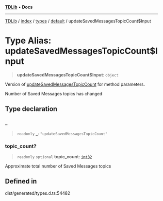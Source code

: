 [**TDLib**](../../../../../../README.md) • **Docs**

***

[TDLib](../../../../../../modules.md) / [index](../../../../../README.md) / [types](../../../README.md) / [default](../README.md) / updateSavedMessagesTopicCount$Input

# Type Alias: updateSavedMessagesTopicCount$Input

> **updateSavedMessagesTopicCount$Input**: `object`

Version of [updateSavedMessagesTopicCount](updateSavedMessagesTopicCount.md) for method parameters.

Number of Saved Messages topics has changed

## Type declaration

### \_

> `readonly` **\_**: `"updateSavedMessagesTopicCount"`

### topic\_count?

> `readonly` `optional` **topic\_count**: [`int32`](int32-1.md)

Approximate total number of Saved Messages topics

## Defined in

dist/generated/types.d.ts:54482
